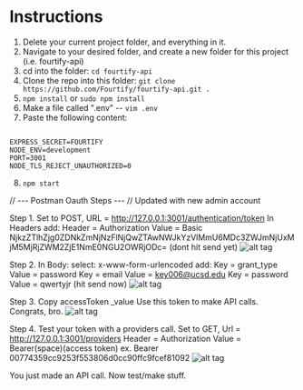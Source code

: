 # Instructions
1. Delete your current project folder, and everything in it.
2. Navigate to your desired folder, and create a new folder for this project (i.e. fourtify-api)
3. cd into the folder: `cd fourtify-api`
4. Clone the repo into this folder: `git clone https://github.com/Fourtify/fourtify-api.git .`
5. `npm install` or `sudo npm install`
6. Make a file called ".env" -- `vim .env`
7. Paste the following content:
```

EXPRESS_SECRET=FOURTIFY
NODE_ENV=development
PORT=3001
NODE_TLS_REJECT_UNAUTHORIZED=0

```
8. `npm start`



// --- Postman Oauth Steps --- //
Updated with new admin account

Step 1. 
Set to POST, URL = http://127.0.0.1:3001/authentication/token
In Headers add: 
        Header = Authorization      Value = Basic NjkzZTlhZjg0ZDNkZmNjNzFlNjQwZTAwNWJkYzVlMmU6MDc3ZWJmNjUxMjM5MjRjZWM2ZjE1NmE0NGU2OWRjODc=
        (dont hit send yet)
![alt tag](http://i65.tinypic.com/98bmnm.png)

Step 2.
In Body:
        select: x-www-form-urlencoded
        add:
        Key = grant_type               Value = password
        Key = email                    Value = key006@ucsd.edu
        Key = password                 Value = qwertyjr
        (hit send now)
![alt tag](http://i66.tinypic.com/1676q1x.png)

Step 3.
        Copy accessToken _value
        Use this token to make API calls. Congrats, bro.
![alt tag](http://i64.tinypic.com/i54yvt.png)

Step 4.
        Test your token with a providers call.
        Set to GET, Url = http://127.0.0.1:3001/providers
        Header = Authorization         Value = Bearer(space)(access token)
                                       ex. Bearer 00774359cc9253f553806d0cc90ffc9fcef81092
![alt tag](http://i68.tinypic.com/2wcjmgz.png)


You just made an API call. Now test/make stuff.

